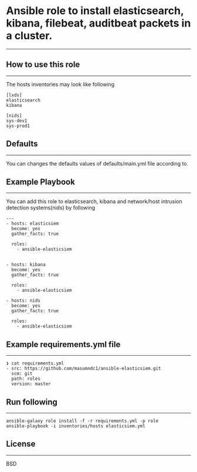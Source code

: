 # Ansible role to install elasticsearch, kibana, filebeat, auditbeat packets in a cluster.
------------------------------------------------------------------------------------------

## How to use this role
-----------------------
The hosts inventories may look like following
```
[lxds]
elasticsearch
kibana

[nids]
sys-dev1
sys-prod1
```
## Defaults
-----------
You can changes the defaults values of defaults/main.yml file according to.

## Example Playbook
----------------
You can add this role to elasticsearch, kibana and network/host intrusion detection systems(nids) by following

```
---
- hosts: elasticsiem
  become: yes
  gather_facts: true

  roles:
    - ansible-elasticsiem


- hosts: kibana
  become: yes
  gather_facts: true

  roles:
    - ansible-elasticsiem

- hosts: nids
  become: yes
  gather_facts: true

  roles:
    - ansible-elasticsiem
```

## Example requirements.yml file
--------------------------------
```
❯ cat requirements.yml
- src: https://github.com/masumndc1/ansible-elasticsiem.git
  scm: git
  path: roles
  version: master
```

## Run following
----------------
```
ansible-galaxy role install -f -r requirements.yml -p role
ansible-playbook -i inventories/hosts elasticsiem.yml
```

## License
-------
BSD
